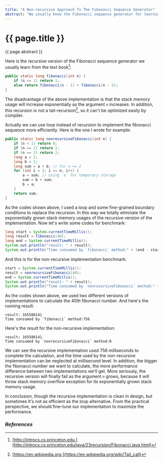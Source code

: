 ```yaml
---
title: "A Non-recursive Approach To The Fibonacci Sequence Generator"
abstract: "We usually know the Fibonacci sequence generator for learning the recursive algorithm. In this article, I'd like to introduce to you a non-recursive implementation."
---
```


# {{ page.title }}

{{ page.abstract }}

Here is the recursive version of the Fibonacci sequence generator we usually learn from the text book[^fibrec]:

```java
public static long fibonacci(int n) {
    if (n <= 1) return 1;
    else return fibonacci(n - 1) + fibonacci(n - 2);
}
```

The disadvantage of the above implementation is that the stack memory usage will increase exponentially as the argument `n` increases. In addition, this recursion is not a tail-recursion[^tail], so it can't be optimized easily by compiler.

Actually we can use loop instead of recursion to implement the fibonacci sequence more efficiently. Here is the one I wrote for example:

```java
public static long nonrecursiveFibonacci(int n) {
    if (n < 1) return 0;
    if (n == 1) return 1;
    if (n == 2) return 2;
    long a = 1;
    long b = 1;
    long sum = a + b; // for n == 2
    for (int i = 3; i <= n; i++) {
        a = sum; // using `a` for temporary storage
        sum = b + sum;
        b = a;
    }
    return sum;
}
```

As the codes shown above, I used a loop and some fine-grained boundary conditions to replace the recursion. In this way we totally eliminate the exponentially grown stack memory usages of the recursive version of the implementation. Now let's write some codes for benchmark:

```java
long start = System.currentTimeMillis();
long result = fibonacci(40);
long end = System.currentTimeMillis();
System.out.println("result: " + result);
System.out.println("Time consumed by `fibonacci` method:" + (end - start));
```

And this is for the non-recursive implementation benchmark:

```java
start = System.currentTimeMillis();
result = nonrecursiveFibonacci(40);
end = System.currentTimeMillis();
System.out.println("result: " + result);
System.out.println("Time consumed by `nonrecursiveFibonacci` method:" + (end - start));
```

As the codes shown above, we used two different versions of implementations to calculate the 40th fibonacci number. And here's the running result:

```
result: 165580141
Time consumed by `fibonacci` method:756
```

Here's the result for the non-recursive implementation:

```
result: 165580141
Time consumed by `nonrecursiveFibonacci` method:0
```

We can see the recursive implementation used 756 milliseconds to complete the calculation, and the time used by the non-recursive implementation can be neglected at millisecond level. In addition, the bigger the fibonacci number we want to calculate, the more performance difference between two implementations we'll get. More seriously, the recursive version will finally fail as the argument `n` grows, because it will throw stack memory overflow exception for its exponentially grown stack memory usage.

In conclusion, though the recursive implementation is clean in design, but sometimes it's not as efficient as the loop alternative. From the practical perspective, we should fine-tune our implementation to maximize the performance.

### _References_

[^fibrec]: [http://introcs.cs.princeton.edu.](http://introcs.cs.princeton.edu/java/23recursion/Fibonacci.java.html)
[^tail]: [https://en.wikipedia.org.](https://en.wikipedia.org/wiki/Tail_call)
